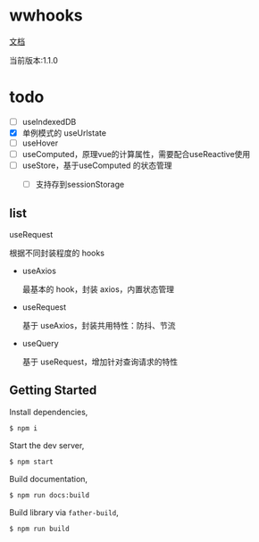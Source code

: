 # wwhooks

[文档](https://lxw15337674.github.io/ww-hooks/)

当前版本:1.1.0

# todo

- [ ] useIndexedDB
- [x] 单例模式的 useUrlstate
- [ ] useHover
- [ ] useComputed，原理vue的计算属性，需要配合useReactive使用
- [ ] useStore，基于useComputed 的状态管理
  - [ ] 支持存到sessionStorage




## list

useRequest

根据不同封装程度的 hooks

- useAxios
  
  最基本的 hook，封装 axios，内置状态管理
- useRequest
  
  基于 useAxios，封装共用特性：防抖、节流
- useQuery
  
  基于 useRequest，增加针对查询请求的特性

## Getting Started

Install dependencies,

```bash
$ npm i
```

Start the dev server,

```bash
$ npm start
```

Build documentation,

```bash
$ npm run docs:build
```

Build library via `father-build`,

```bash
$ npm run build
```
